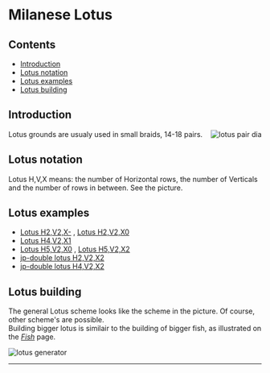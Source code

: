 # Milanese Lotus

## Contents
* [Introduction](#introduction)
* [Lotus notation](#lotus-notation)
* [Lotus examples](#lotus-examples)
* [Lotus building](#lotus-building)

## Introduction
<img alt="lotus pair dia" align="right" src="https://maetempels.github.io/MAE-gf/images_wt/gf%20lotus%20wt.png">
Lotus grounds are usualy used in small braids, 14-18 pairs.

## Lotus notation
Lotus H,V,X means: the number of Horizontal rows, the number of Verticals and the number of rows in between. See the picture. 

## Lotus examples
* [Lotus H2,V2,X-][L22-] , [Lotus H2,V2,X0][L220]   
* [Lotus H4,V2,X1][L421]      
* [Lotus H5,V2,X0][L520] , [Lotus H5,V2,X2][L522]
* [jp-double lotus H2,V2,X2][LD222]
* [jp-double lotus H4,V2,X2][LD422]

## Lotus building
The general Lotus scheme looks like the scheme in the picture. Of course, other scheme's are possible.      
Building bigger lotus is similair to the building of bigger fish, as illustrated on the [_Fish_][fish-page] page.

![lotus generator][lotus_gen]

***

[fish-page]: https://maetempels.github.io/MAE-gf/docs/fish#fish-building
[lotus_wt]: https://maetempels.github.io/MAE-gf/images_wt/gf%20lotus%20wt.png
[lotus_gen]: https://maetempels.github.io/MAE-gf/images_wt/mx-lotus.png

[L220]: https://d-bl.github.io/GroundForge/index.html?m=5-%0A12%0A88%0A7-%3Bbricks%3B8%3B12%3B0%3B0&s1=ctc%20B4%3Dctcll%20A1%3Dctcrr%20A2%3Dctctt

[L22-]: https://d-bl.github.io/GroundForge/index.html?m=7-%0A12%0A88%3Bchecker%3B8%3B12%3B0%3B0&s1=ctc%20A3%3Dctclll%20A1%3Dctcrrr

[L520]: https://d-bl.github.io/GroundForge/index.html?m=7-%0A12%0A88%0A11%0A88%0A11%3Bchecker%3B20%3B12%3B0%3B0&s1=ctc%20A6%3Dctcllll%20A1%3Dlllctcr%20A2%3Drrctcll%20A3%3Dlctcrrr%20A4%3Drrrrctc

[L421]: https://d-bl.github.io/GroundForge/index.html?m=7-%0A-5%0A5-%0A12%0A88%0A11%0A88%3Bchecker%3B20%3B12%3B0%3B0&s1=ctc%20B7%3Dtctct%20A2%3Dctclll%20A3%3Dllctcr%20A4%3Drrctcl%20B5%3Dlllctc

[L522]: https://d-bl.github.io/GroundForge/index.html?m=7-%0A-5%0A5-%0A-5%0A21%0A88%0A11%0A88%0A11%3Bbricks%3B24%3B12%3B0%3B0&s1=ctc%20B1%3DA9%3DB8%3Dctct%20A3%3Dctcll%20A4%3Dllctc%20A5%3Drctcl%20B6%3Dctcrr%20B7%3Drrctc

[LD422]: https://d-bl.github.io/GroundForge/index.html?m=7-%0A-5%0A5-%0A-5%0A21%0A88%0A11%0A88%3Bbricks%3B24%3B16%3B0%3B0&s1=ctc%20B7%3Dctct%20B1%3DA8%3Dct

[LD222]: https://d-bl.github.io/GroundForge/index.html?m=7-%0A-5%0A5-%0A-5%0A21%0A88%3Bbricks%3B12%3B12%3B0%3B0&s1=ctc%20B5%3Dctct%20B1%3DA6%3Dct%20B3%3Dctcll%20B4%3Dctcrr

